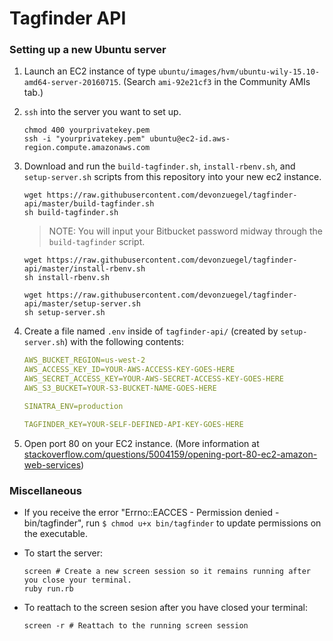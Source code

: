# Tagfinder API

### Setting up a new Ubuntu server

1. Launch an EC2 instance of type `ubuntu/images/hvm/ubuntu-wily-15.10-amd64-server-20160715`. (Search `ami-92e21cf3` in the Community AMIs tab.)

1. `ssh` into the server you want to set up.

    ```shell
    chmod 400 yourprivatekey.pem
    ssh -i "yourprivatekey.pem" ubuntu@ec2-id.aws-region.compute.amazonaws.com
    ```

1. Download and run the `build-tagfinder.sh`, `install-rbenv.sh`, and `setup-server.sh` scripts from this repository into your new ec2 instance.

    ```shell
    wget https://raw.githubusercontent.com/devonzuegel/tagfinder-api/master/build-tagfinder.sh
    sh build-tagfinder.sh
    ```

    > NOTE: You will input your Bitbucket password midway through the `build-tagfinder` script.

    ```shell
    wget https://raw.githubusercontent.com/devonzuegel/tagfinder-api/master/install-rbenv.sh
    sh install-rbenv.sh
    ```

    ```shell
    wget https://raw.githubusercontent.com/devonzuegel/tagfinder-api/master/setup-server.sh
    sh setup-server.sh
    ```

1. Create a file named `.env` inside of `tagfinder-api/` (created by `setup-server.sh`) with the following contents:

    ```yaml
    AWS_BUCKET_REGION=us-west-2
    AWS_ACCESS_KEY_ID=YOUR-AWS-ACCESS-KEY-GOES-HERE
    AWS_SECRET_ACCESS_KEY=YOUR-AWS-SECRET-ACCESS-KEY-GOES-HERE
    AWS_S3_BUCKET=YOUR-S3-BUCKET-NAME-GOES-HERE

    SINATRA_ENV=production

    TAGFINDER_KEY=YOUR-SELF-DEFINED-API-KEY-GOES-HERE
    ```

1. Open port 80 on your EC2 instance. (More information at [stackoverflow.com/questions/5004159/opening-port-80-ec2-amazon-web-services](http://stackoverflow.com/questions/5004159/opening-port-80-ec2-amazon-web-services))


### Miscellaneous

- If you receive the error "Errno::EACCES - Permission denied - bin/tagfinder", run `$ chmod u+x bin/tagfinder` to update permissions on the executable.
- To start the server:

    ```shell
    screen # Create a new screen session so it remains running after you close your terminal.
    ruby run.rb
    ```

- To reattach to the screen sesion after you have closed your terminal:

    ```shell 
    screen -r # Reattach to the running screen session
    ```